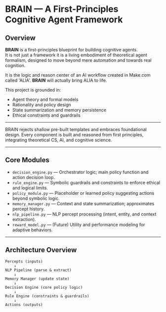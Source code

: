 #  BRAIN — A First-Principles Cognitive Agent Framework

##  Overview

**BRAIN** is a first-principles blueprint for building cognitive agents.  
It is not just a framework  it is a living embodiment of theoretical agent formalism, designed to move beyond mere automation and towards real cognition.

It is the logic and reason center of an AI workflow created in Make.com called 'ALIA'. 
**BRAIN** will actually bring ALIA to life.


This project is grounded in:

- Agent theory and formal models
- Rationality and policy design
- State summarization and memory persistence
- Ethical constraints and guardrails

---



BRAIN rejects shallow pre-built templates and embraces foundational design. Every component is built and reasoned from first principles, integrating theoretical CS, AI, and cognitive science.

---

## Core Modules

- `decision_engine.py` — Orchestrator logic; main policy function and action decision loop.
- `rule_engine.py` — Symbolic guardrails and constraints to enforce ethical and logical limits.
- `policy_module.py` — Placeholder or learned policy suggesting actions beyond symbolic logic.
- `memory_manager.py` — Context and state summarization; approximates percept history.
- `nlp_pipeline.py` — NLP percept processing (intent, entity, and context extraction).
- `reward_model.py` — (Future) Utility and performance modeling for adaptive behaviors.

---

##  Architecture Overview

```plaintext
Percepts (inputs) 
    ↓
NLP Pipeline (parse & extract) 
    ↓
Memory Manager (update state) 
    ↓
Decision Engine (core policy logic)
    ↓
Rule Engine (constraints & guardrails)
    ↓
Actions (outputs)